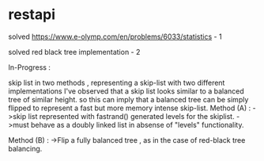 # restapi

solved https://www.e-olymp.com/en/problems/6033/statistics - 1

solved red black tree implementation - 2

In-Progress :

skip list in two methods , representing a skip-list with two different implementations 
I've observed that a skip list looks similar to a balanced tree of similar height. so this can imply that a balanced tree can be simply flipped to represent a fast but more memory intense skip-list. 
Method (A) :
 ->skip list represented with fastrand() generated levels for the skiplist.
 ->must behave as a doubly linked list in absense of "levels" functionality.

Method (B) :
 ->Flip a fully balanced tree , as in the case of red-black tree balancing.

